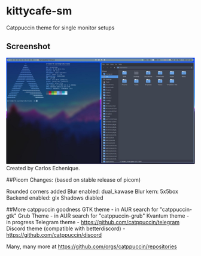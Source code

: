 # kittycafe-sm
Catppuccin theme for single monitor setups

## Screenshot
![Screenshot on single monitor](/screenshot.jpg)
Created by Carlos Echenique.

##Picom Changes: (based on stable release of picom)

Rounded corners added
Blur enabled: dual_kawase
Blur kern: 5x5box
Backend enabled: glx
Shadows diabled

##More catppuccin goodness
GTK theme - in AUR search for "catppuccin-gtk"
Grub Theme - in AUR search for "catppuccin-grub"
Kvantum theme - in progress
Telegram theme - https://github.com/catppuccin/telegram
Discord theme (compatible with betterdiscord) - https://github.com/catppuccin/discord

Many, many more at https://github.com/orgs/catppuccin/repositories

